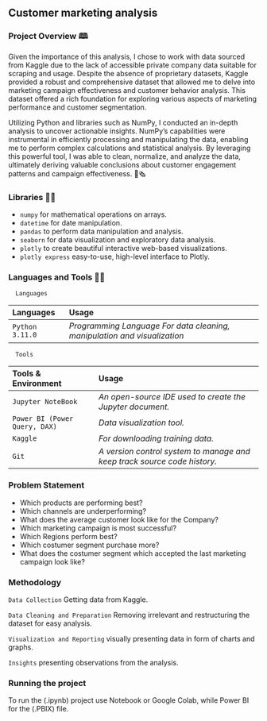 
## Customer marketing analysis





### Project Overview 🕮

Given the importance of this analysis, I chose to work with data sourced from Kaggle due to the lack of accessible private company data suitable for scraping and usage. Despite the absence of proprietary datasets, Kaggle provided a robust and comprehensive dataset that allowed me to delve into marketing campaign effectiveness and customer behavior analysis. This dataset offered a rich foundation for exploring various aspects of marketing performance and customer segmentation.

Utilizing Python and libraries such as NumPy, I conducted an in-depth analysis to uncover actionable insights. NumPy’s capabilities were instrumental in efficiently processing and manipulating the data, enabling me to perform complex calculations and statistical analysis. By leveraging this powerful tool, I was able to clean, normalize, and analyze the data, ultimately deriving valuable conclusions about customer engagement patterns and campaign effectiveness.
📰🗞️
### Libraries 🐱‍💻

- `numpy` for mathematical operations on arrays.
- `datetime` for date manipulation.
- `pandas` to perform data manipulation and analysis.
- `seaborn` for data visualization and exploratory data analysis.
- `plotly` to create beautiful interactive web-based visualizations.
- `plotly express` easy-to-use, high-level interface to Plotly.




### Languages and Tools 👨‍💻

```http
  Languages
```

|  Languages    | Usage          |
| :------- | :------------------------- |
 | `Python 3.11.0` | *Programming Language For data cleaning, manipulation and visualization* |


```http
  Tools
```

 | Tools & Environment     | Usage                       |
 | :------- | :-------------------------------- |
 | `Jupyter NoteBook` | *An open-source IDE used to create the Jupyter document.*|
 | `Power BI (Power Query, DAX)` | *Data visualization tool.*|
 | `Kaggle` | *For downloading training data.*|
 | `Git` | *A version control system to manage and keep track source code history.*|

### Problem Statement

- Which products are performing best?
- Which channels are underperforming?
- What does the average customer look like for the Company?
- Which marketing campaign is most successful?
- Which Regions perform best?
- Which costumer segment purchase more?
- What does the costumer segment which accepted the last marketing campaign look like?


### Methodology


`Data Collection` Getting data from Kaggle.

`Data Cleaning and Preparation` Removing irrelevant and restructuring the dataset for easy analysis.

`Visualization and Reporting` visually presenting data in form of charts and graphs.

`Insights` presenting observations from the analysis.



### Running the project

To run the (.ipynb) project use Notebook or Google Colab, 
while Power BI for the (.PBIX) file.






